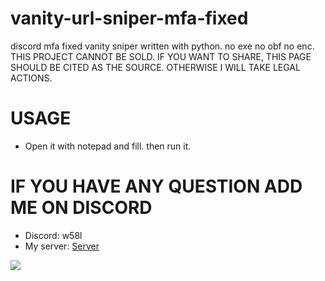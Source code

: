 # vanity-url-sniper-mfa-fixed
discord mfa fixed vanity sniper written with python. no exe no obf no enc.  THIS PROJECT CANNOT BE SOLD. IF YOU WANT TO SHARE, THIS PAGE SHOULD BE CITED AS THE SOURCE. OTHERWISE I WILL TAKE LEGAL ACTIONS.

# USAGE
- Open it with notepad and fill. then run it.

# IF YOU HAVE ANY QUESTION ADD ME ON DISCORD
- Discord: w58l
- My server: [Server](https://discord.gg/bnqd6zezr2)

![](https://hits.sh/github.com/Yan-Jobs/vanity-url-sniper-mfa-fixed.svg)
